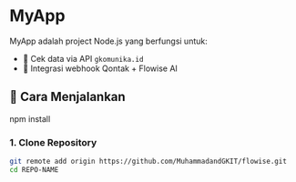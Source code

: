 # MyApp

MyApp adalah project Node.js yang berfungsi untuk:
- 🔎 Cek data via API `gkomunika.id`
- 🤖 Integrasi webhook Qontak + Flowise AI

## 🚀 Cara Menjalankan
npm install



### 1. Clone Repository
```bash
git remote add origin https://github.com/MuhammadandGKIT/flowise.git
cd REPO-NAME